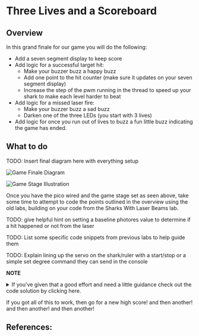 # Three Lives and a Scoreboard

## Overview

In this grand finale for our game you will do the following:

- Add a seven segment display to keep score
- Add logic for a successful target hit:
  - Make your buzzer buzz a happy buzz
  - Add one point to the hit counter (make sure it updates on your seven segment display)
  - Increase the step of the pwm running in the thread to speed up your shark to make each level harder to beat
- Add logic for a missed laser fire:
  - Make your buzzer buzz a sad buzz
  - Darken one of the three LEDs (you start with 3 lives)
- Add logic for once you run out of lives to buzz a fun little buzz indicating the game has ended.


## What to do

TODO: Insert final diagram here with everything setup

![Game Finale Diagram](/images/needanimagehere.png)

![Game Stage Illustration](/images/needanimagehere.png)

Once you have the pico wired and the game stage set as seen above, take some time to attempt to code the points outlined in the overview using the old labs, building on your code from the Sharks With Laser Beams lab.

TODO: give helpful hint on setting a baseline photores value to determine if a hit happened or not from the laser

TODO: List some specific code snippets from previous labs to help guide them

TODO: Explain lining up the servo on the shark/ruler with a start/stop or a simple set degree command they can send in the console

**NOTE**<details><summary>If you've given that a good effort and need a little guidance check out the code solution by clicking here.</summary> 
```Python


from machine import Pin,PWM,ADC
from math import modf
import utime, sg90, _thread, tm1637, sys

photoresistor_value = machine.ADC(28)

initial_photo_reading = photoresistor_value.read_u16()
print("Initial Laser Voltage Reading: ", initial_photo_reading)

# target will recognize a hit when there is a 20% increase in light
target_reading = initial_photo_reading * 1.2   # TODO - potentially need a different percentage based on laser and photores being used
print("Target Goal Lighting: ", target_reading)

# Initialize LEDs to on at beginning
# These LEDs indicate lives remaining
led1 = Pin(16, Pin.OUT)
led1.value(1)
led1_on = True
led2 = Pin(18, Pin.OUT)
led2.value(1)
led2_on = True
led3 = Pin(19, Pin.OUT)
led3.value(1)
led3_on = True
lives_left = True

laser = Pin(20, Pin.OUT)
laser.value(0)

button = Pin(17, Pin.IN, Pin.PULL_DOWN)

# Initialize Score and Display
display = tm1637.TM1637(clk=Pin(1), dio=Pin(0))
score = 0
display.number(score)

# Initialize Servo
sg90.servo_pin(15)
SMOOTH_TIME = 80
servo_speed = 1

# flag so the laser can interrupt the scan cycle
kill_flag = False

# debounce utime saying wait 5 seconds between button presses
DEBOUNCE_utime = 5000

# debounce counter is our counter from the last button press
# initialize to current utime
debounce_counter = utime.ticks_ms()
       
def scan(servo):
    stepping = servo_speed
    for i in range(45,130, stepping):
        if (kill_flag):
            break
        servo.move_to(i)
        utime.sleep_ms(SMOOTH_TIME)

    for i in range(130,45, -stepping):
        if (kill_flag):
            break
        servo.move_to(i)
        utime.sleep_ms(SMOOTH_TIME)
        
# define a function to execute in the second thread
def second_thread_func():
    while True:
        # fix for import failing in second thread when it's inside a function
        servo = sg90
        stepping = servo_speed
        scan(servo)
        #print("servo_speed=", servo_speed)
        utime.sleep_ms(100)

# Start the second thread
_thread.start_new_thread(second_thread_func,())

# Function to handle darkening one LED
def remove_led():
    global led3_on, led3, led2_on, led2, led1_on, led1, lives_left
    if(led3_on):
      led3.value(0)
      led3_on = False
    else:
        if(led2_on):
          led2.value(0)
          led2_on = False
        else:
            led1.value(0)
            led1_on = False
            lives_left = False
            end_of_game_buzz()
            
# Function to handle when the button is pressed
def button_press_detected():
    global debounce_counter
    current_utime = utime.ticks_ms()
    
    # Calculate utime passed since last button press
    utime_passed = utime.ticks_diff(current_utime,debounce_counter)

    # print("utime passed=" + str(utime_passed))
    if (utime_passed > DEBOUNCE_utime):
        print("Button Pressed!")
        # set debounce_counter to current utime
        debounce_counter = utime.ticks_ms()

        fire_the_laser()    
    #else:
        #print("Not enough utime")

def fire_the_laser():
    print("FIRE ZEE LASERS!")
    global servo_speed

    enable_laser()   
    check_target()     
    disable_laser()

    if (photo_reading > target_reading):
        its_a_hit()  
    else: 
        its_a_miss()

def enable_laser():
    global kill_flag
    kill_flag = True
    laser.value(1) 
    utime.sleep_ms(2000) 

def disable_laser():
    global kill_flag
    utime.sleep_ms(1000)   
    kill_flag = False
    laser.value(0)

def check_target():
    global photo_reading
    photo_reading = photoresistor_value.read_u16()   
    print("Laser Voltage Reading: ",photo_reading)

def increase_difficulty():
    global servo_speed
    servo_speed = servo_speed + 1

def increase_score():
    global score
    score = score + 1

def display_score():
    display.number(score)

def its_a_hit():
    print("Nice! - A Hit!")
    happy_buzz()
    increase_difficulty()
    increase_score()
    display_score()
    print("Score: ", score)

def its_a_miss():
    print("Ouch - A Miss!")
    sad_buzz()
    remove_led()

def happy_buzz():
    print("Time to get buzzed!") # TODO - this method

def sad_buzz():
    print("Time to get buzzed!") # TODO - this method

def end_of_game_buzz():
    print("Time to get buzzed!") # TODO - this method

# Below executes in the main(first) thread.
while True:
    if (lives_left):
      if button.value()==True:
        button_press_detected()
    else:
        print("Game Over!")
        kill_flag = True
        laser.value(1)
        sys.exit()



```
</details>




If you got all of this to work, then go for a new high score!  and then another!  and then another!  and then another!


## References:

